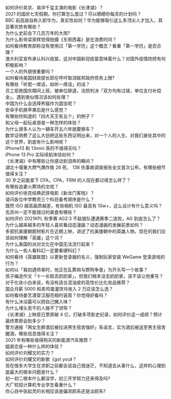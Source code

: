 如何评价吴京、易烊千玺主演的电影《长津湖》？  
2021 的国庆七天假期，你打算怎么度过？可以晒晒你每天的计划吗？  
BBC 前高层自称入职华为，真实性如何？华为能够吸引这么多顶尖人才加入，其显著优势有哪些？  
为什么史前会下几百万年的大雨?  
为什么影帝梁家辉觉得拍摄《东邪西毒》是在浪费时间？  
如何看待教育部称没有使用过「第一学历」这个概念？看重「第一学历」是否合理？  
澳大利亚宣布承认科兴疫苗，这对中国新冠疫苗意味着什么？对国外疫情防控有何积极影响？  
一个人的外貌很重要吗？  
如何看待美国财政部长耶伦呼吁取消联邦政府债务上限?  
有哪些「听君一席话，如听一席话」的话？  
员工拒绝国庆期间上班，被单位辞退，法院判决「双方均有过错，单位支付补偿金」，遇到类似情况该如何处理？  
中国为什么会选择熊猫作为国宝呢？  
安卓手机换苹果后是什么感觉？  
有哪些你知道的「四大天王有五个」的例子？  
和父母一起玩桌游是一种怎样的体验？  
为什么很多人认为一辆车开五六年就要换车？  
数学证明费了这么大劲把这些东西证明出来，对一个人的人生、对我们身处其中的这个世界，到底有什么影响呢？  
iPhone13 和 13mini 真的不值得买吗？  
iPhone 13 Pro 实际续航体验如何？  
《长津湖》中有哪些让你感动到泪奔的瞬间？  
湖北十堰重大燃气爆炸致 26 死、 138 伤事故调查报告全文首次公布，有哪些细节值得关注？  
30 岁之前能拿下 CFA，CPA，FRM 的人现在都过得怎么样了？  
有哪些追妻火葬场的文呢？  
如何评价徐克经典武侠电影《新龙门客栈》？  
请问各位中学教资三个科目备考顺序是什么？  
既然 ISO 越高画质越差，有些相机 ISO 最高有 10w+，这么设计有什么意义吗？  
去苏州一定不能错过的美食有哪些？  
如何评价 2021KPL 秋季赛 AG2:3 不敌狼队遭遇赛季二连败，AG 到底怎么了？  
为什么越来越多的年轻人喜欢看动态漫画？动态漫画的发展前景如何？  
多部抗美援朝题材影片在近期上映，讲述了抗美援朝中的英雄人物，现在的我们应该如何理解「英雄」这个词？  
为什么美国的派对文化在中国无法流行起来？  
为什么一些人看科幻一定要看硬科幻？  
如何看待《英雄联盟》以更新登录器的名义，强制玩家安装 WeGame 登录游戏的行为？  
如何以「我初遇师弟时，他正在乱葬岗与野狗争食」为开头写一个故事？  
孩子编造作文「十一长假去奶奶家」，但我们根本没去奶奶家，该不该让他重写？  
对于化妆小白来说，有没有适合混油皮的高性价比化妆品推荐？  
国企月薪  5000 和卖鸡蛋灌饼月收入 2 万应该怎么选？  
如何看待娄艺潇穿汉服亮相时装周？你觉得好看吗？  
有什么沐浴露可以把自己腌入味？  
为什么埋头苦干的人做不了领导？  
《长津湖》上映首日票房破 4 亿，打破多项影史纪录，如何评价这一成绩？预计最终票房会到多少？  
警方通报「两女生醉酒后被拉进男生宿舍强奸」系谣言，实为酒后被送至男生宿舍醒酒，哪些信息值得关注？  
2021 年有哪些值得购买的新能源汽车推荐？  
姐弟恋是一种什么样的体验？  
如何评价刘耀文的实力？  
如何评价刘耀文的新歌《got you》？  
现在很多大学生在求职之前都会说自己很迷茫，不知道去从事什么，这样的心理到底最大的根本问题是什么？  
初一初二根本什么都没学，初三开学努力还来得及吗?  
大厂校招计算机专业学生看重什么？  
你心目中张起灵的长相应该是偏浓颜系还是淡颜系?  
